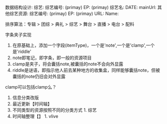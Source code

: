 数据结构设计:
  综艺:
    综艺编号:
      (primay)
    EP:
      (primay)
    综艺名:
    DATE:
    mainUrl:
  其他综艺资源:
    综艺编号:
      (primay)
    EP:
      (primay)
    URL:
    Name:


排序算法：专辑 > 团综 > 典礼  > 综艺 > 舞台 > 直播 > 电台 > 配料

字条夹子实现
1. 在原基础上，添加一个字段(itemType)，一个是'note',一个是'clamp',一个是'riddle'
2. note即笔记，即字条，即一般的资源项目
3. clamp是夹子，将会囊括note,被囊括的note不会向外显露
4. riddle是谜语，即指示他人前去某种地方的收集盒，同样能够囊括note，但被囊括的note仍旧会对外显露

clamp可以包括clamp么？

1. 信息分类改版
  1. 最近更新【时间轴】
  1. 不同类型的资源按照不同的分类方式
    1. 综艺
  2. 时间轴整理【】
    1. vlive